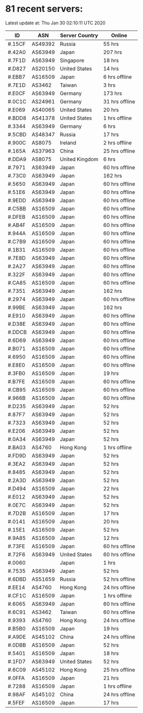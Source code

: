 # 81 recent servers:

Latest update at: Thu Jan 30 02:10:11 UTC 2020

| ID | ASN | Server Country | Online |
| -- | --- | -------------- | ------ |
| #.15CF | AS49392 | Russia | 55 hrs |
| #.42A0 | AS63949 | Japan | 207 hrs |
| #.7F1D | AS63949 | Singapore | 18 hrs |
| #.D827 | AS20150 | United States | 14 hrs |
| #.EBB7 | AS16509 | Japan | 6 hrs offline |
| #.7E1D | AS3462 | Taiwan | 3 hrs |
| #.E0CF | AS63949 | Germany | 173 hrs |
| #.0C1C | AS24961 | Germany | 31 hrs offline |
| #.E069 | AS40065 | United States | 20 hrs |
| #.BDD8 | AS41378 | United States | 1 hrs offline |
| #.3344 | AS63949 | Germany | 6 hrs |
| #.5CBD | AS48347 | Russia | 17 hrs |
| #.900C | AS8075 | Ireland | 2 hrs offline |
| #.165A | AS37963 | China | 25 hrs offline |
| #.DDA9 | AS8075 | United Kingdom | 6 hrs |
| #.7971 | AS63949 | Japan | 60 hrs offline |
| #.73C0 | AS63949 | Japan | 162 hrs |
| #.5650 | AS63949 | Japan | 60 hrs offline |
| #.51E6 | AS63949 | Japan | 60 hrs offline |
| #.9EDD | AS63949 | Japan | 60 hrs offline |
| #.C5BB | AS16509 | Japan | 60 hrs offline |
| #.DFEB | AS16509 | Japan | 60 hrs offline |
| #.AB4F | AS16509 | Japan | 60 hrs offline |
| #.944A | AS16509 | Japan | 60 hrs offline |
| #.C7B9 | AS16509 | Japan | 60 hrs offline |
| #.1B31 | AS16509 | Japan | 60 hrs offline |
| #.7E8D | AS63949 | Japan | 60 hrs offline |
| #.2A27 | AS63949 | Japan | 60 hrs offline |
| #.322F | AS63949 | Japan | 60 hrs offline |
| #.CA85 | AS16509 | Japan | 60 hrs offline |
| #.7351 | AS63949 | Japan | 162 hrs |
| #.2974 | AS63949 | Japan | 60 hrs offline |
| #.99BE | AS63949 | Japan | 162 hrs |
| #.E910 | AS63949 | Japan | 60 hrs offline |
| #.D38E | AS63949 | Japan | 60 hrs offline |
| #.DDCB | AS63949 | Japan | 60 hrs offline |
| #.6D69 | AS63949 | Japan | 60 hrs offline |
| #.B071 | AS16509 | Japan | 60 hrs offline |
| #.6950 | AS16509 | Japan | 60 hrs offline |
| #.E8E0 | AS16509 | Japan | 60 hrs offline |
| #.3FB0 | AS16509 | Japan | 19 hrs |
| #.B7FE | AS16509 | Japan | 60 hrs offline |
| #.CB95 | AS16509 | Japan | 60 hrs offline |
| #.966B | AS16509 | Japan | 60 hrs offline |
| #.D235 | AS63949 | Japan | 52 hrs |
| #.87F7 | AS63949 | Japan | 52 hrs |
| #.7323 | AS63949 | Japan | 52 hrs |
| #.E206 | AS63949 | Japan | 52 hrs |
| #.0A34 | AS63949 | Japan | 52 hrs |
| #.BA03 | AS4760 | Hong Kong | 1 hrs offline |
| #.FD9D | AS63949 | Japan | 52 hrs |
| #.3EA2 | AS63949 | Japan | 52 hrs |
| #.8485 | AS63949 | Japan | 52 hrs |
| #.2A3D | AS63949 | Japan | 52 hrs |
| #.D494 | AS16509 | Japan | 22 hrs |
| #.E012 | AS63949 | Japan | 52 hrs |
| #.0E7C | AS63949 | Japan | 52 hrs |
| #.7D2B | AS16509 | Japan | 17 hrs |
| #.0141 | AS16509 | Japan | 20 hrs |
| #.15E1 | AS16509 | Japan | 52 hrs |
| #.9A85 | AS16509 | Japan | 12 hrs |
| #.73FE | AS16509 | Japan | 60 hrs offline |
| #.72F6 | AS63949 | United States | 60 hrs offline |
| #.0060 |  | Japan | 1 hrs |
| #.7535 | AS63949 | Japan | 52 hrs |
| #.6DBD | AS51659 | Russia | 52 hrs offline |
| #.EE14 | AS4760 | Hong Kong | 24 hrs offline |
| #.CF1C | AS16509 | Japan | 1 hrs offline |
| #.6065 | AS63949 | Japan | 60 hrs offline |
| #.6C91 | AS3462 | Taiwan | 60 hrs offline |
| #.9393 | AS4760 | Hong Kong | 24 hrs offline |
| #.B5B0 | AS16509 | Japan | 19 hrs |
| #.A9DE | AS45102 | China | 24 hrs offline |
| #.0DBB | AS16509 | Japan | 52 hrs |
| #.5401 | AS16509 | Japan | 18 hrs |
| #.1FD7 | AS63949 | United States | 52 hrs |
| #.6C09 | AS45102 | Hong Kong | 25 hrs offline |
| #.0FFA | AS16509 | Japan | 21 hrs |
| #.7288 | AS16509 | Japan | 1 hrs offline |
| #.98AF | AS45102 | China | 24 hrs offline |
| #.5FEF | AS16509 | Japan | 17 hrs |

